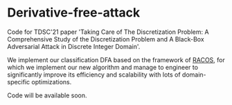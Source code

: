 # Derivative-free-attack
Code for TDSC'21 paper 'Taking Care of The Discretization Problem: A Comprehensive Study of the Discretization Problem and A Black-Box Adversarial Attack in Discrete Integer Domain'.

We implement our classification DFA based on the framework of [RACOS](https://github.com/eyounx/RACOS), for which we implement our new algorithm and manage to engineer to significantly improve its efficiency and scalability with lots of domain-specific optimizations.

Code will be available soon.
